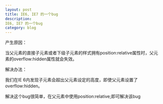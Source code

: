 ```yaml
---
layout: post
title: IE6, IE7 的一个bug
description: 
IE6, IE7 的一个bug
category: blog
---
```



产生原因：

当父元素的直接子元素或者下级子元素的样式拥有position:relative属性时，父元素的overflow:hidden属性就会失效。

解决办法：

我们在IE 6内发现子元素会超出父元素设定的高度，即使父元素设置了overflow:hidden。

解决这个bug很简单，在父元素中使用position:relative;即可解决该bug